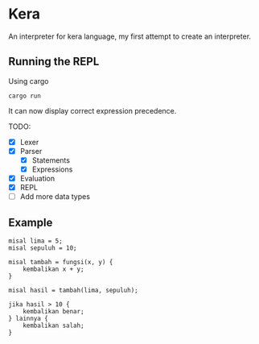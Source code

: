 # Kera

An interpreter for kera language, my first attempt to create an interpreter.

## Running the REPL

Using cargo
```shell
cargo run
```
It can now display correct expression precedence.

TODO:
- [x] Lexer
- [x] Parser
    - [x] Statements
    - [x] Expressions
- [x] Evaluation
- [x] REPL
- [ ] Add more data types

## Example

```
misal lima = 5;
misal sepuluh = 10;

misal tambah = fungsi(x, y) {
    kembalikan x + y;
}

misal hasil = tambah(lima, sepuluh);

jika hasil > 10 {
    kembalikan benar;
} lainnya {
    kembalikan salah;
}
```
